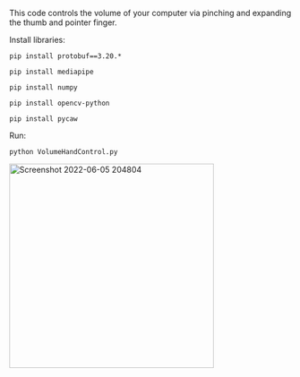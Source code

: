 This code controls the volume of your computer via pinching and expanding the thumb and pointer finger.

Install libraries: 

`pip install protobuf==3.20.*`

`pip install mediapipe`

`pip install numpy`

`pip install opencv-python`

`pip install pycaw`

Run:

```python VolumeHandControl.py```


<img width="365" alt="Screenshot 2022-06-05 204804" src="https://user-images.githubusercontent.com/86391366/172091427-2326f400-c905-4b9b-9768-ec41d7a150b7.png">
